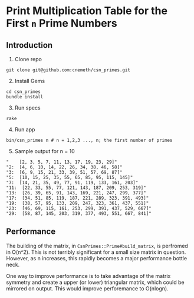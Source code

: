 Print Multiplication Table for the First `n` Prime Numbers
==========================================================

Introduction
------------

1. Clone repo
```
git clone git@github.com:cnemeth/csn_primes.git
```

2. Install Gems
```
cd csn_primes
bundle install
```

3. Run specs
```
rake
```

4. Run app
```
bin/csn_primes n # n = 1,2,3 ..., n; the first number of primes
```

5. Sample output for n = 10
```
"    [2, 3, 5, 7, 11, 13, 17, 19, 23, 29]"
"2:  [4, 6, 10, 14, 22, 26, 34, 38, 46, 58]"
"3:  [6, 9, 15, 21, 33, 39, 51, 57, 69, 87]"
"5:  [10, 15, 25, 35, 55, 65, 85, 95, 115, 145]"
"7:  [14, 21, 35, 49, 77, 91, 119, 133, 161, 203]"
"11:  [22, 33, 55, 77, 121, 143, 187, 209, 253, 319]"
"13:  [26, 39, 65, 91, 143, 169, 221, 247, 299, 377]"
"17:  [34, 51, 85, 119, 187, 221, 289, 323, 391, 493]"
"19:  [38, 57, 95, 133, 209, 247, 323, 361, 437, 551]"
"23:  [46, 69, 115, 161, 253, 299, 391, 437, 529, 667]"
"29:  [58, 87, 145, 203, 319, 377, 493, 551, 667, 841]"
```

Performance
-----------

The building of the matrix, in `CsnPrimes::Prime#build_matrix`,
is perfromed in O(n^2). This is not terribly significant
for a small size matrix in question. However, as n increases,
this rapidly becomes a major performance bottle neck.

One way to improve performance is to take advantage of the
matrix symmetry and create a upper (or lower) triangular
matrix, which could be mirrored on output. This would
improve perforemance to O(nlogn).
